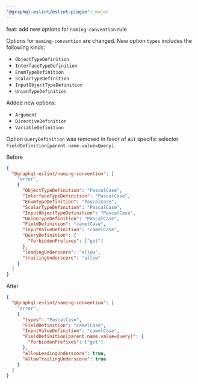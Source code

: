 ```yaml
---
'@graphql-eslint/eslint-plugin': major
---
```


feat: add new options for `naming-convention` rule

Options for `naming-convention` are changed. New option `types` includes the following kinds:

- `ObjectTypeDefinition`
- `InterfaceTypeDefinition`
- `EnumTypeDefinition`
- `ScalarTypeDefinition`
- `InputObjectTypeDefinition`
- `UnionTypeDefinition`

Added new options:

- `Argument`
- `DirectiveDefinition`
- `VariableDefinition`

Option `QueryDefinition` was removed in favor of `AST` specific
selector `FieldDefinition[parent.name.value=Query]`.

Before

```json
{
  "@graphql-eslint/naming-convention": [
    "error",
    {
      "ObjectTypeDefinition": "PascalCase",
      "InterfaceTypeDefinition": "PascalCase",
      "EnumTypeDefinition": "PascalCase",
      "ScalarTypeDefinition": "PascalCase",
      "InputObjectTypeDefinition": "PascalCase",
      "UnionTypeDefinition": "PascalCase",
      "FieldDefinition": "camelCase",
      "InputValueDefinition": "camelCase",
      "QueryDefinition": {
        "forbiddenPrefixes": ["get"]
      },
      "leadingUnderscore": "allow",
      "trailingUnderscore": "allow"
    }
  ]
}
```

After

```json
{
  "@graphql-eslint/naming-convention": [
    "error",
    {
      "types": "PascalCase",
      "FieldDefinition": "camelCase",
      "InputValueDefinition": "camelCase",
      "FieldDefinition[parent.name.value=Query]": {
        "forbiddenPrefixes": ["get"]
      },
      "allowLeadingUnderscore": true,
      "allowTrailingUnderscore": true
    }
  ]
}
```

